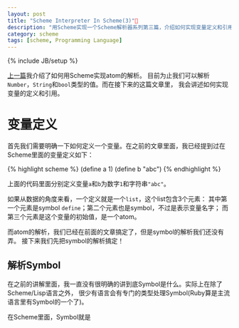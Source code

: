 ```yaml
---
layout: post
title: "Scheme Interpreter In Scheme(3)"
description: "用Scheme实现一个Scheme解析器系列第三篇，介绍如何实现变量定义和引用的解析。"
category: scheme
tags: [scheme, Programming Language]
---
```

{% include JB/setup %}

[上一篇](scheme/2012/11/26/scheme-in-scheme-2/)我介绍了如何用Scheme实现atom的解析。
目前为止我们可以解析`Number`，`String`和`bool`类型的值。而在接下来的这篇文章里，
我会讲述如何实现变量的定义和引用。

# 变量定义

首先我们需要明确一下如何定义一个变量。在之前的文章里面，我已经提到过在Scheme里面的变量定义如下：

{% highlight scheme %}
(define a 1)
(define b "abc") 
{% endhighlight %}

上面的代码里面分别定义变量`a`和`b`为数字`1`和字符串`"abc"`。

如果从数据的角度来看，一个定义就是一个`list`，这个list包含3个元素：
其中第一个元素是symbol `define`；第二个元素也是symbol，不过是表示变量名字；
而第三个元素是这个变量的初始值，是一个atom。

而atom的解析，我们已经在前面的文章搞定了，但是symbol的解析我们还没有弄。
接下来我们先把symbol的解析搞定！

## 解析Symbol

在之前的讲解里面，我一直没有很明确的讲到底Symbol是什么。实际上在除了Scheme/Lisp语言之外，
很少有语言会有专门的类型处理Symbol(Ruby算是主流语言里有Symbol的一个了)。

在Scheme里面，Symbol就是
